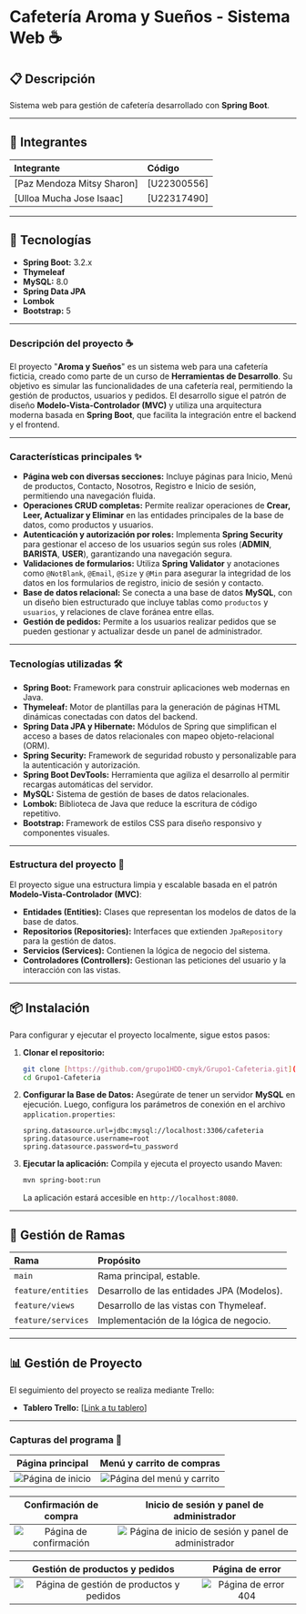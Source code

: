 # Cafetería Aroma y Sueños - Sistema Web ☕

## 📋 Descripción

Sistema web para gestión de cafetería desarrollado con **Spring Boot**.

---

## 👥 Integrantes

| Integrante | Código |
| :--- | :--- |
| [Paz Mendoza Mitsy Sharon] | [U22300556] |
| [Ulloa Mucha Jose Isaac] | [U22317490] |

---

## 🚀 Tecnologías

* **Spring Boot:** 3.2.x
* **Thymeleaf**
* **MySQL:** 8.0
* **Spring Data JPA**
* **Lombok**
* **Bootstrap:** 5

---

### Descripción del proyecto ☕

El proyecto "**Aroma y Sueños**" es un sistema web para una cafetería ficticia, creado como parte de un curso de **Herramientas de Desarrollo**. Su objetivo es simular las funcionalidades de una cafetería real, permitiendo la gestión de productos, usuarios y pedidos. El desarrollo sigue el patrón de diseño **Modelo-Vista-Controlador (MVC)** y utiliza una arquitectura moderna basada en **Spring Boot**, que facilita la integración entre el backend y el frontend.

---

### Características principales ✨

* **Página web con diversas secciones:** Incluye páginas para Inicio, Menú de productos, Contacto, Nosotros, Registro e Inicio de sesión, permitiendo una navegación fluida.
* **Operaciones CRUD completas:** Permite realizar operaciones de **Crear, Leer, Actualizar y Eliminar** en las entidades principales de la base de datos, como productos y usuarios.
* **Autenticación y autorización por roles:** Implementa **Spring Security** para gestionar el acceso de los usuarios según sus roles (**ADMIN**, **BARISTA**, **USER**), garantizando una navegación segura.
* **Validaciones de formularios:** Utiliza **Spring Validator** y anotaciones como `@NotBlank`, `@Email`, `@Size` y `@Min` para asegurar la integridad de los datos en los formularios de registro, inicio de sesión y contacto.
* **Base de datos relacional:** Se conecta a una base de datos **MySQL**, con un diseño bien estructurado que incluye tablas como `productos` y `usuarios`, y relaciones de clave foránea entre ellas.
* **Gestión de pedidos:** Permite a los usuarios realizar pedidos que se pueden gestionar y actualizar desde un panel de administrador.

---

### Tecnologías utilizadas 🛠️

* **Spring Boot:** Framework para construir aplicaciones web modernas en Java.
* **Thymeleaf:** Motor de plantillas para la generación de páginas HTML dinámicas conectadas con datos del backend.
* **Spring Data JPA y Hibernate:** Módulos de Spring que simplifican el acceso a bases de datos relacionales con mapeo objeto-relacional (ORM).
* **Spring Security:** Framework de seguridad robusto y personalizable para la autenticación y autorización.
* **Spring Boot DevTools:** Herramienta que agiliza el desarrollo al permitir recargas automáticas del servidor.
* **MySQL:** Sistema de gestión de bases de datos relacionales.
* **Lombok:** Biblioteca de Java que reduce la escritura de código repetitivo.
* **Bootstrap:** Framework de estilos CSS para diseño responsivo y componentes visuales.

---

### Estructura del proyecto 📁

El proyecto sigue una estructura limpia y escalable basada en el patrón **Modelo-Vista-Controlador (MVC)**:

* **Entidades (Entities):** Clases que representan los modelos de datos de la base de datos.
* **Repositorios (Repositories):** Interfaces que extienden `JpaRepository` para la gestión de datos.
* **Servicios (Services):** Contienen la lógica de negocio del sistema.
* **Controladores (Controllers):** Gestionan las peticiones del usuario y la interacción con las vistas.

---

## 📦 Instalación

Para configurar y ejecutar el proyecto localmente, sigue estos pasos:

1.  **Clonar el repositorio:**
    ```bash
    git clone [https://github.com/grupo1HDD-cmyk/Grupo1-Cafeteria.git](https://github.com/grupo1HDD-cmyk/Grupo1-Cafeteria.git)
    cd Grupo1-Cafeteria
    ```

2.  **Configurar la Base de Datos:**
    Asegúrate de tener un servidor **MySQL** en ejecución. Luego, configura los parámetros de conexión en el archivo `application.properties`:
    ```properties
    spring.datasource.url=jdbc:mysql://localhost:3306/cafeteria
    spring.datasource.username=root
    spring.datasource.password=tu_password
    ```

3.  **Ejecutar la aplicación:**
    Compila y ejecuta el proyecto usando Maven:
    ```bash
    mvn spring-boot:run
    ```
    La aplicación estará accesible en `http://localhost:8080`.

---

## 🌿 Gestión de Ramas

| Rama | Propósito |
| :--- | :--- |
| `main` | Rama principal, estable. |
| `feature/entities` | Desarrollo de las entidades JPA (Modelos). |
| `feature/views` | Desarrollo de las vistas con Thymeleaf. |
| `feature/services` | Implementación de la lógica de negocio. |

---

## 📊 Gestión de Proyecto

El seguimiento del proyecto se realiza mediante Trello:

* **Tablero Trello:** [[Link a tu tablero](https://trello.com/invite/b/68f9dcc50eb4bc3ab0c54d93/ATTI8453fa81dbc3c06e628df6eeb5e32caa1719D058/avance-de-proyecto-final-2)]

---

### Capturas del programa 📸

| Página principal | Menú y carrito de compras |
| :---: | :---: |
| ![Página de inicio](https://i.imgur.com/l6DuKOO.png) | ![Página del menú y carrito](https://i.imgur.com/nbyvgW4.png) |

| Confirmación de compra | Inicio de sesión y panel de administrador |
| :---: | :---: |
| ![Página de confirmación](https://i.imgur.com/rroIBbx.png) | ![Página de inicio de sesión y panel de administrador](https://i.imgur.com/FUmHWuZ.png) |

| Gestión de productos y pedidos | Página de error |
| :---: | :---: |
| ![Página de gestión de productos y pedidos](URL_DE_LA_IMAGEN_5) | ![Página de error 404](https://i.imgur.com/ZxwAqE0.png) |
